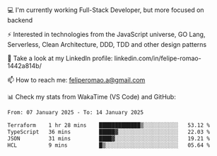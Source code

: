 💻 I'm currently working Full-Stack Developer, but more focused on backend

⚡ Interested in technologies from the JavaScript universe, GO Lang, Serverless, Clean Architecture, DDD, TDD and other design patterns

👥 Take a look at my LinkedIn profile: linkedin.com/in/felipe-romao-1442a814b/

📫 How to reach me: feliperomao.a@gmail.com

📊 Check my stats from WakaTime (VS Code) and GitHub:

<!--START_SECTION:waka-->

```txt
From: 07 January 2025 - To: 14 January 2025

Terraform    1 hr 28 mins    █████████████▒░░░░░░░░░░░   53.12 %
TypeScript   36 mins         █████▓░░░░░░░░░░░░░░░░░░░   22.03 %
JSON         31 mins         ████▓░░░░░░░░░░░░░░░░░░░░   19.21 %
HCL          9 mins          █▒░░░░░░░░░░░░░░░░░░░░░░░   05.64 %
```

<!--END_SECTION:waka-->
